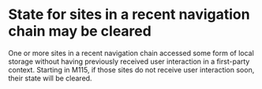 # State for sites in a recent navigation chain may be cleared

One or more sites in a recent navigation chain accessed some form of local storage without having previously received user interaction in a first-party context. Starting in M115, if those sites do not receive user interaction soon, their state will be cleared.

